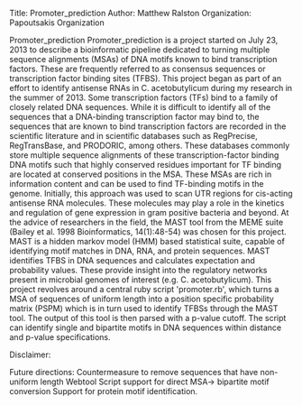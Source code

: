 Title: Promoter_prediction
Author: Matthew Ralston
Organization: Papoutsakis Organization

Promoter_prediction
Promoter_prediction is a project started on July 23, 2013 to describe a bioinformatic pipeline dedicated
to turning multiple sequence alignments (MSAs) of DNA motifs known to bind transcription factors. These
are frequently referred to as consensus sequences or transcription factor binding sites (TFBS). This project
began as part of an effort to identify antisense RNAs in C. acetobutylicum during my research in the summer
of 2013.
Some transcription factors (TFs) bind to a family of closely related DNA sequences. While it is difficult to identify
all of the sequences that a DNA-binding transcription factor may bind to, the sequences that are known to bind
transcription factors are recorded in the scientific literature and in scientific databases such as RegPrecise,
RegTransBase, and PRODORIC, among others. These databases commonly store multiple sequence alignments of these
transcription-factor binding DNA motifs such that highly conserved residues important for TF binding are located
at conserved positions in the MSA. These MSAs are rich in information content and can be used to find TF-binding motifs
in the genome.
Initially, this approach was used to scan UTR regions for cis-acting antisense RNA molecules. These molecules may play a role
in the kinetics and regulation of gene expression in gram positive bacteria and beyond. At the advice of researchers in the field,
the MAST tool from the MEME suite (Bailey et al. 1998 Bioinformatics, 14(1):48-54) was chosen for this project. MAST is a hidden
markov model (HMM) based statistical suite, capable of identifying motif matches in DNA, RNA, and protein sequences. MAST identifies
TFBS in DNA sequences and calculates expectation and probability values. These provide insight into the regulatory networks present in
microbial genomes of interest (e.g. C. acetobutylicum).
This project revolves around a central ruby script 'promoter.rb', which turns a MSA of sequences of uniform length into a position specific
probability matrix (PSPM) which is in turn used to identify TFBSs through the MAST tool. The output of this tool is then parsed with a p-value
cutoff. The script can identify single and bipartite motifs in DNA sequences within distance and p-value specifications.


Disclaimer: 

Future directions:
Countermeasure to remove sequences that have non-uniform length
Webtool
Script support for direct MSA-> bipartite motif conversion
Support for protein motif identification.